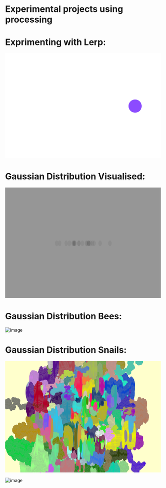 # Experimental projects using processing

# Exprimenting with Lerp:

![image](./images/linear_interpolation(lerp).gif)

# Gaussian Distribution Visualised:

![image](./images/gd_visualised.gif)

# Gaussian Distribution Bees:

![image](./images/bees.gif)

# Gaussian Distribution Snails:

![image](./images/snails_image.PNG)

![image](./images/snails.gif)